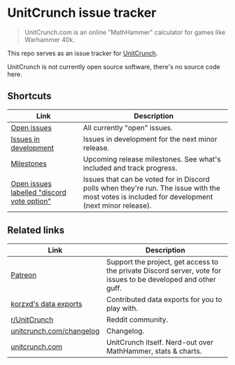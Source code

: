 # UnitCrunch issue tracker

> UnitCrunch.com is an online "MathHammer" calculator for games like Warhammer 40k.

This repo serves as an issue tracker for [UnitCrunch](https://www.unitcrunch.com/).

UnitCrunch is not currently open source software, there's no source code here.

## Shortcuts

| Link                                                                                                                                                               | Description                                                                                                                                     |
|--------------------------------------------------------------------------------------------------------------------------------------------------------------------|-------------------------------------------------------------------------------------------------------------------------------------------------|
| [Open issues](https://github.com/dixhuit/UnitCrunch-issue-tracker/issues)                                                                                          | All currently "open" issues.                                                                                                                    |
| [Issues in development](https://github.com/users/dixhuit/projects/1)                                                                                               | Issues in development for the next minor release.                                                                                               |
| [Milestones](https://github.com/dixhuit/unitcrunch-issue-tracker/milestones)                                                                                                                                                     | Upcoming release milestones. See what's included and track progress.                                                                            |
| [Open issues labelled "discord vote option"](https://github.com/dixhuit/UnitCrunch-issue-tracker/issues?q=is%3Aissue+is%3Aopen+label%3A%22discord+vote+option%22+) | Issues that can be voted for in Discord polls when they're run. The issue with the most votes is included for development (next minor release). |

## Related links

| Link                                                                       | Description                                                                                                    |
|----------------------------------------------------------------------------|----------------------------------------------------------------------------------------------------------------|
| [Patreon](https://www.patreon.com/unitcrunch)                              | Support the project, get access to the private Discord server, vote for issues to be developed and other guff. |
| [korzxd's data exports](https://github.com/korzxd/UnitCrunch-data-exports) | Contributed data exports for you to play with.                                                                 |
| [r/UnitCrunch](https://www.reddit.com/r/UnitCrunch/)                       | Reddit community.                                                                                              |
| [unitcrunch.com/changelog](https://www.unitcrunch.com/changelog)           | Changelog.                                                                                                     | 
| [unitcrunch.com](https://www.unitcrunch.com/)                              | UnitCrunch itself. Nerd-out over MathHammer, stats & charts.                                                   |